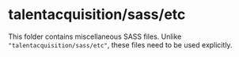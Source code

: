 # talentacquisition/sass/etc

This folder contains miscellaneous SASS files. Unlike `"talentacquisition/sass/etc"`, these files
need to be used explicitly.
